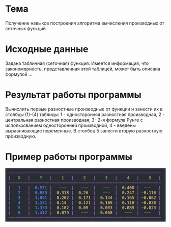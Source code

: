 # Тема

Получение навыков построения алгоритма вычисления производных от сеточных функций.

# Исходные данные

Задана табличная (сеточная) функция. Имеется информация, что закономерность, представленная этой таблицей, может быть описана формулой ...

# Результат работы программы

Вычислить первые разностные производные от функции и занести их в столбцы (1)-(4) таблицы:
1 - односторонняя разностная производная,
2 - центральная разностная производная,
3- 2-я формула Рунге с использованием односторонней производной,
4 - введены выравнивающие переменные.
В столбец 5 занести вторую разностную производную.

# Пример работы программы

![](https://github.com/kovkir/bmstu-ca-labs/raw/main/lab_6/examples/result.png)
